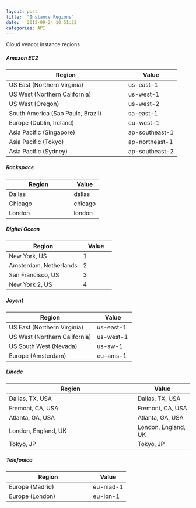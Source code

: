 ```yaml
---
layout: post
title:  "Instance Regions"
date:   2013-09-24 10:51:22
categories: API
---
```


<p class="lead">Cloud vendor instance regions</p>

##### Amazon EC2
<table class="table table-bordered table-striped">
  <colgroup>
    <col width="70%"/>
    <col width="30%"/>
  </colgroup>
	<thead>
		<tr><th>Region</th><th>Value</th></tr>
  </thead>
	<tbody>
		<tr><td>US East (Northern Virginia)</td><td>us-east-1</td></tr>
		<tr><td>US West (Northern California)</td><td>us-west-1</td></tr>
		<tr><td>US West (Oregon)</td><td>us-west-2</td></tr>
		<tr><td>South America (Sao Paulo, Brazil)</td><td>sa-east-1</td></tr>
		<tr><td>Europe (Dublin, Ireland)</td><td>eu-west-1</td></tr>
		<tr><td>Asia Pacific (Singapore)</td><td>ap-southeast-1</td></tr>
		<tr><td>Asia Pacific (Tokyo)</td><td>ap-northeast-1</td></tr>
		<tr><td>Asia Pacific (Sydney)</td><td>ap-southeast-2</td></tr>
  </tbody>
</table>

##### Rackspace
<table class="table table-bordered table-striped">
  <colgroup>
    <col width="70%"/>
    <col width="30%"/>
  </colgroup>
	<thead>
		<tr><th>Region</th><th>Value</th></tr>
  </thead>
	<tbody>
		<tr><td>Dallas</td><td>dallas</td></tr>
		<tr><td>Chicago</td><td>chicago</td></tr>
		<tr><td>London</td><td>london</td></tr>
  </tbody>
</table>

##### Digital Ocean
<table class="table table-bordered table-striped">
  <colgroup>
    <col width="70%"/>
    <col width="30%"/>
  </colgroup>
	<thead>
		<tr><th>Region</th><th>Value</th></tr>
  </thead>
	<tbody>
		<tr><td>New York, US</td><td>1</td></tr>
		<tr><td>Amsterdam, Netherlands</td><td>2</td></tr>
		<tr><td>San Francisco, US</td><td>3</td></tr>
		<tr><td>New York 2, US</td><td>4</td></tr>
  </tbody>
</table>


##### Joyent
<table class="table table-bordered table-striped">
  <colgroup>
    <col width="70%"/>
    <col width="30%"/>
  </colgroup>
	<thead>
		<tr><th>Region</th><th>Value</th></tr>
  </thead>
	<tbody>
		<tr><td>US East (Northern Virginia)</td><td>us-east-1</td></tr>
		<tr><td>US West (Northern California)</td><td>us-west-1</td></tr>
		<tr><td>US South West (Nevada)</td><td>us-sw-1</td></tr>
		<tr><td>Europe (Amsterdam)</td><td>eu-ams-1</td></tr>
  </tbody>
</table>

##### Linode
<table class="table table-bordered table-striped">
  <colgroup>
    <col width="70%"/>
    <col width="30%"/>
  </colgroup>
	<thead>
		<tr><th>Region</th><th>Value</th></tr>
  </thead>
	<tbody>
		<tr><td>Dallas, TX, USA</td><td>Dallas, TX, USA</td></tr>
		<tr><td>Fremont, CA, USA</td><td>Fremont, CA, USA</td></tr>
		<tr><td>Atlanta, GA, USA</td><td>Atlanta, GA, USA</td></tr>
		<tr><td>London, England, UK</td><td>London, England, UK</td></tr>
		<tr><td>Tokyo, JP</td><td>Tokyo, JP</td></tr>
  </tbody>
</table>

##### Telefonica
<table class="table table-bordered table-striped">
  <colgroup>
    <col width="70%"/>
    <col width="30%"/>
  </colgroup>
	<thead>
		<tr><th>Region</th><th>Value</th></tr>
  </thead>
	<tbody>
		<tr><td>Europe (Madrid)</td><td>eu-mad-1</td></tr>
		<tr><td>Europe (London)</td><td>eu-lon-1</td></tr>
  </tbody>
</table>
